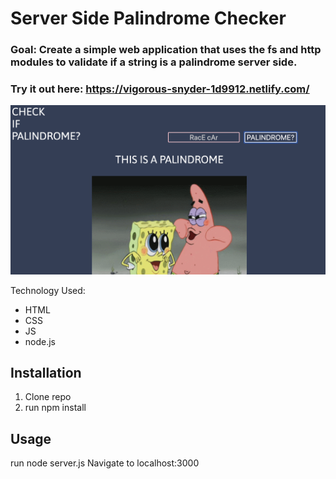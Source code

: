 # Server Side Palindrome Checker

### Goal: Create a simple web application that uses the fs and http modules to validate if a string is a palindrome server side.

### Try it out here: https://vigorous-snyder-1d9912.netlify.com/

![alt-text](palindrome/images/palindrome.png)


Technology Used: 
- HTML 
- CSS 
- JS 
- node.js 

## Installation
 1. Clone repo
 2. run npm install

## Usage
run node server.js
Navigate to localhost:3000



